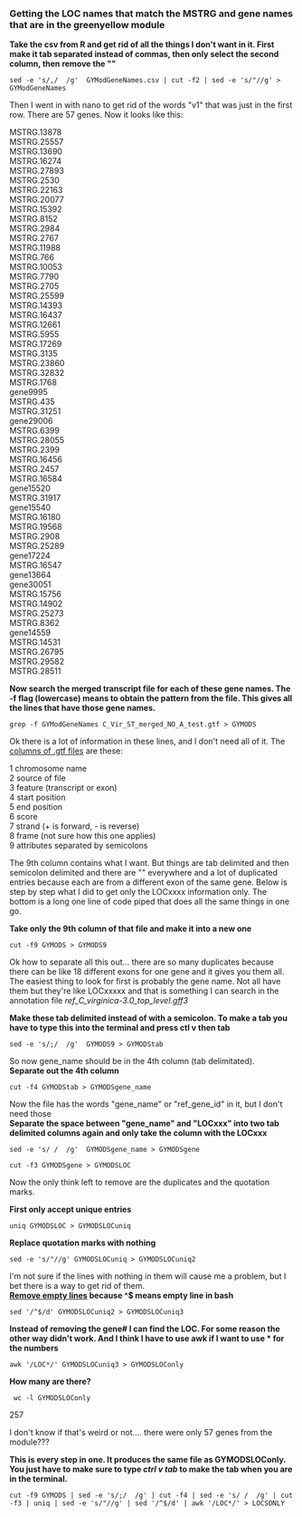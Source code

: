 ### Getting the LOC names that match the MSTRG and gene names that are in the greenyellow module

**Take the csv from R and get rid of all the things I don't want in it. First make it tab separated instead of commas, then only select the second column, then remove the ""**

```
sed -e 's/,/  /g'  GYModGeneNames.csv | cut -f2 | sed -e 's/"//g' > GYModGeneNames
```
Then I went in with nano to get rid of the words "v1" that was just in the first row. There are 57 genes. Now it looks like this:

MSTRG.13878  
MSTRG.25557  
MSTRG.13690  
MSTRG.16274  
MSTRG.27893  
MSTRG.2530  
MSTRG.22163  
MSTRG.20077  
MSTRG.15392  
MSTRG.8152  
MSTRG.2984  
MSTRG.2767  
MSTRG.11988  
MSTRG.766  
MSTRG.10053  
MSTRG.7790  
MSTRG.2705  
MSTRG.25599  
MSTRG.14393  
MSTRG.16437  
MSTRG.12661  
MSTRG.5955  
MSTRG.17269  
MSTRG.3135  
MSTRG.23860  
MSTRG.32832  
MSTRG.1768  
gene9995  
MSTRG.435  
MSTRG.31251  
gene29006  
MSTRG.6399  
MSTRG.28055  
MSTRG.2399  
MSTRG.16456  
MSTRG.2457  
MSTRG.16584  
gene15520  
MSTRG.31917  
gene15540  
MSTRG.16180  
MSTRG.19568  
MSTRG.2908  
MSTRG.25289  
gene17224  
MSTRG.16547  
gene13664  
gene30051  
MSTRG.15756  
MSTRG.14902  
MSTRG.25273  
MSTRG.8362  
gene14559  
MSTRG.14531  
MSTRG.26795  
MSTRG.29582  
MSTRG.28511  

**Now search the merged transcript file for each of these gene names. The -f flag (lowercase) means to obtain the pattern from the file. This gives all the lines that have those gene names.**
```
grep -f GYModGeneNames C_Vir_ST_merged_NO_A_test.gtf > GYMODS
```

Ok there is a lot of information in these lines, and I don't need all of it. The [columns of .gtf files](https://useast.ensembl.org/info/website/upload/gff.html) are these:

1 chromosome name  
2 source of file  
3 feature (transcript or exon)  
4 start position  
5 end position  
6 score  
7 strand (+ is forward, - is reverse)  
8 frame (not sure how this one applies)  
9 attributes separated by semicolons  


The 9th column contains what I want. But things are tab delimited and then semicolon delimited and there are "" everywhere and a lot of duplicated entries because each are from a different exon of the same gene. Below is step by step what I did to get only the LOCxxxx information only. The bottom is a long one line of code piped that does all the same things in one go.

**Take only the 9th column of that file and make it into a new one**
```
cut -f9 GYMODS > GYMODS9
```

Ok how to separate all this out... there are so many duplicates because there can be like 18 different exons for one gene and it gives you them all. The easiest thing to look for first is probably the gene name. Not all have them but they're like LOCxxxxx and that is something I can search in the annotation file _ref_C_virginica-3.0_top_level.gff3_


**Make these tab delimited instead of with a semicolon. To make a tab you have to type this into the terminal and press ctl v then tab**

```
sed -e 's/;/  /g'  GYMODS9 > GYMODStab
```

So now gene_name should be in the 4th column (tab delimitated).  
**Separate out the 4th column**
```
cut -f4 GYMODStab > GYMODSgene_name
```

Now the file has the words "gene_name" or "ref_gene_id" in it, but I don't need those  
**Separate the space between "gene_name" and "LOCxxx" into two tab delimited columns again and only take the column with the LOCxxx**
```
sed -e 's/ /  /g'  GYMODSgene_name > GYMODSgene

cut -f3 GYMODSgene > GYMODSLOC
```
Now the only think left to remove are the duplicates and the quotation marks.

**First only accept unique entries**
```
uniq GYMODSLOC > GYMODSLOCuniq
```
**Replace quotation marks with nothing**
```
sed -e 's/"//g' GYMODSLOCuniq > GYMODSLOCuniq2
```
I'm not sure if the lines with nothing in them will cause me a problem, but I bet there is a way to get rid of them.  
**[Remove empty lines](https://serverfault.com/questions/252921/how-to-remove-empty-blank-lines-from-a-file-in-unix-including-spaces) because ^$ means empty line in bash**
```
sed '/^$/d' GYMODSLOCuniq2 > GYMODSLOCuniq3
```
**Instead of removing the gene# I can find the LOC. For some reason the other way didn't work. And I think I have to use awk if I want to use * for the numbers**
```
awk '/LOC*/' GYMODSLOCuniq3 > GYMODSLOConly
```
**How many are there?**
```
 wc -l GYMODSLOConly
```
 257

 I don't know if that's weird or not.... there were only 57 genes from the module???


**This is every step in one. It produces the same file as GYMODSLOConly. You just have to make sure to type _ctrl v tab_ to make the tab when you are in the terminal.**

 ```
 cut -f9 GYMODS | sed -e 's/;/  /g' | cut -f4 | sed -e 's/ /  /g' | cut -f3 | uniq | sed -e 's/"//g' | sed '/^$/d' | awk '/LOC*/' > LOCSONLY
 ```
